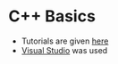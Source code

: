 # C++ Basics
- Tutorials are given [here](https://www.youtube.com/playlist?list=PLlrATfBNZ98dudnM48yfGUldqGD0S4FFb)
- [Visual Studio](https://visualstudio.microsoft.com/downloads/) was used 
